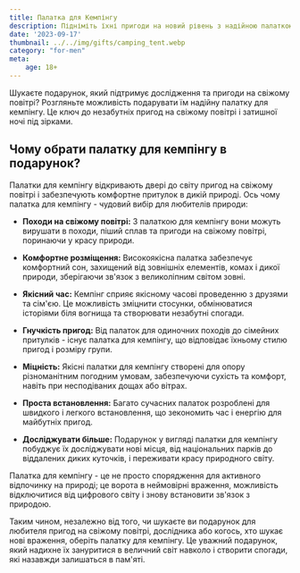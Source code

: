 ```yaml
---
title: Палатка для Кемпінгу
description: Підніміть їхні пригоди на новий рівень з надійною палаткою для кемпінгу.
date: '2023-09-17'
thumbnail: ../../img/gifts/camping_tent.webp
category: "for-men"
meta:
    age: 18+
---
```

Шукаєте подарунок, який підтримує дослідження та пригоди на свіжому повітрі? Розгляньте можливість подарувати їм надійну палатку для кемпінгу. Це ключ до незабутніх пригод на свіжому повітрі і затишної ночі під зірками.

## Чому обрати палатку для кемпінгу в подарунок?

Палатки для кемпінгу відкривають двері до світу пригод на свіжому повітрі і забезпечують комфортне притулок в дикій природі. Ось чому палатка для кемпінгу - чудовий вибір для любителів природи:

- **Походи на свіжому повітрі:** З палаткою для кемпінгу вони можуть вирушати в походи, піший сплав та пригоди на свіжому повітрі, поринаючи у красу природи.

- **Комфортне розміщення:** Високоякісна палатка забезпечує комфортний сон, захищений від зовнішніх елементів, комах і дикої природи, зберігаючи зв'язок з великоліпним світом зовні.

- **Якісний час:** Кемпінг сприяє якісному часові проведенню з друзями та сім'єю. Це можливість зміцнити стосунки, обмінюватися історіями біля вогнища та створювати незабутні спогади.

- **Гнучкість пригод:** Від палаток для одиночних походів до сімейних притулків - існує палатка для кемпінгу, що відповідає їхньому стилю пригод і розміру групи.

- **Міцність:** Якісні палатки для кемпінгу створені для опору різноманітним погодним умовам, забезпечуючи сухість та комфорт, навіть при несподіваних дощах або вітрах.

- **Проста встановлення:** Багато сучасних палаток розроблені для швидкого і легкого встановлення, що зекономить час і енергію для майбутніх пригод.

- **Досліджувати більше:** Подарунок у вигляді палатки для кемпінгу побуджує їх досліджувати нові місця, від національних парків до віддалених диких куточків, і переживати красу природного світу.

Палатка для кемпінгу - це не просто спорядження для активного відпочинку на природі; це ворота в неймовірні враження, можливість відключитися від цифрового світу і знову встановити зв'язок з природою.

Таким чином, незалежно від того, чи шукаєте ви подарунок для любителя пригод на свіжому повітрі, дослідника або когось, хто шукає нові враження, оберіть палатку для кемпінгу. Це уважний подарунок, який надихне їх зануритися в величний світ навколо і створити спогади, які назавжди залишаться в пам'яті.
